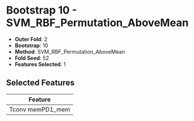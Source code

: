 # Bootstrap 10 - SVM_RBF_Permutation_AboveMean

- **Outer Fold**: 2
- **Bootstrap**: 10
- **Method**: SVM_RBF_Permutation_AboveMean
- **Fold Seed**: 52
- **Features Selected**: 1

## Selected Features

| Feature |
|---------|
| Tconv memPD1_mem |
